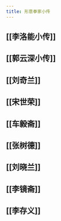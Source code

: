 ```yaml
---
title: 形意拳家小传
---
```


## [[李洛能小传]]

## [[郭云深小传]]
## [[刘奇兰]]
## [[宋世荣]]
## [[车毅斋]]
## [[张树德]]
## [[刘晓兰]]
## [[李镜斋]]
## [[李存义]]
##
